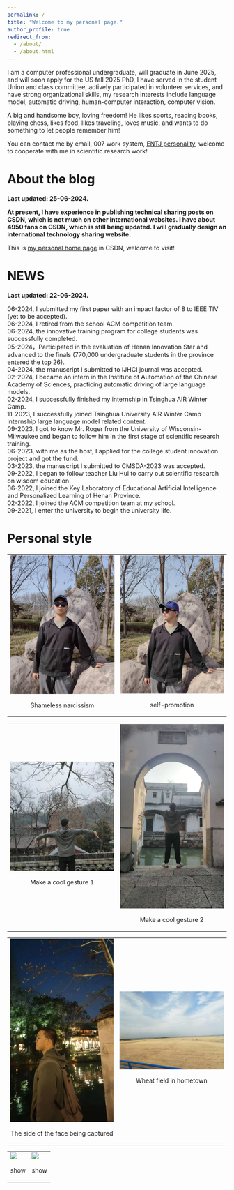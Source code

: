 ```yaml
---
permalink: /
title: "Welcome to my personal page."
author_profile: true
redirect_from: 
  - /about/
  - /about.html
---
```


I am a computer professional undergraduate, will graduate in June 2025, and will soon apply for the US fall 2025 PhD, I have served in the student Union and class committee, actively participated in volunteer services, and have strong organizational skills, my research interests include language model, automatic driving, human-computer interaction, computer vision.

A big and handsome boy, loving freedom! He likes sports, reading books, playing chess, likes food, likes traveling, loves music, and wants to do something to let people remember him!

You can contact me by email, 007 work system, [ENTJ personality](https://en.wikipedia.org/wiki/Myers%E2%80%93Briggs_Type_Indicator), welcome to cooperate with me in scientific research work!

<!--
I studied at [Henan Normal University college of computer and information engineering](https://www.htu.edu.cn/cs/main.htm)
-->

# About the blog

**Last updated: 25-06-2024.**

**At present, I have experience in publishing technical sharing posts on CSDN, which is not much on other international websites. I have about 4950 fans on CSDN, which is still being updated. I will gradually design an international technology sharing website.**

This is [my personal home page](https://blog.csdn.net/weixin_62075168?spm=1010.2135.3001.5343) in CSDN, welcome to visit!



# NEWS

**Last updated: 22-06-2024.**



06-2024, I submitted my first paper with an impact factor of 8 to IEEE TIV (yet to be accepted).\
06-2024, I retired from the school ACM competition team.\
06-2024, the innovative training program for college students was successfully completed.\
05-2024，Participated in the evaluation of Henan Innovation Star and advanced to the finals (770,000 undergraduate students in the province entered the top 26).\
04-2024, the manuscript I submitted to IJHCI journal was accepted.\
02-2024, I became an intern in the Institute of Automation of the Chinese Academy of Sciences, practicing automatic driving of large language models.\
02-2024, I successfully finished my internship in Tsinghua AIR Winter Camp.\
11-2023, I successfully joined Tsinghua University AIR Winter Camp internship large language model related content.\
09-2023, I got to know Mr. Roger from the University of Wisconsin-Milwaukee and began to follow him in the first stage of scientific research training.\
06-2023, with me as the host, I applied for the college student innovation project and got the fund.\
03-2023, the manuscript I submitted to CMSDA-2023 was accepted.\
09-2022, I began to follow teacher Liu Hui to carry out scientific research on wisdom education.\
06-2022, I joined the Key Laboratory of Educational Artificial Intelligence and Personalized Learning of Henan Province.\
02-2022, I joined the ACM competition team at my school.\
09-2021, I enter the university to begin the university life.



# Personal style

<table>
  <tr>
    <td style="text-align: center;">
      <img src="https://raw.githubusercontent.com/ChuangqiLee/cql.github.io/master/images/lcq.jpg" width="300"/>
      <p>Shameless narcissism</p>
    </td>
    <td style="text-align: center;">
      <img src="https://raw.githubusercontent.com/ChuangqiLee/cql.github.io/master/images/lcq1.jpg" width="300"/>
      <p>self-promotion</p>
    </td>
  </tr>
</table>


<table>
  <tr>
    <td>
      <img src="https://raw.githubusercontent.com/ChuangqiLee/cql.github.io/master/images/lcq3.jpg" width="300"/>
      <p align="center">Make a cool gesture 1</p>
    </td>
    <td>
      <img src="https://raw.githubusercontent.com/ChuangqiLee/cql.github.io/master/images/lcq4.jpg" width="300"/>
      <p align="center">Make a cool gesture 2</p>
    </td>
  </tr>
</table>

<table>
  <tr>
    <td>
      <img src="https://raw.githubusercontent.com/ChuangqiLee/cql.github.io/master/images/cqcq.png" width="300"/>
      <p align="center">The side of the face being captured</p>
    </td>
    <td>
      <img src="https://raw.githubusercontent.com/ChuangqiLee/cql.github.io/master/images/lcq5.jpg" width="300"/>
      <p align="center">Wheat field in hometown</p>
    </td>
  </tr>
</table>

<table>
  <tr>
    <td>
      <img src="https://raw.githubusercontent.com/ChuangqiLee/cql.github.io/master/images/lcq2.jpg" width="300"/>
      <p align="center">show</p>
    </td>
    <td>
      <img src="https://raw.githubusercontent.com/ChuangqiLee/cql.github.io/master/images/lcq998.jpg" width="300"/>
      <p align="center">show</p>
    </td>
  </tr>
</table>
